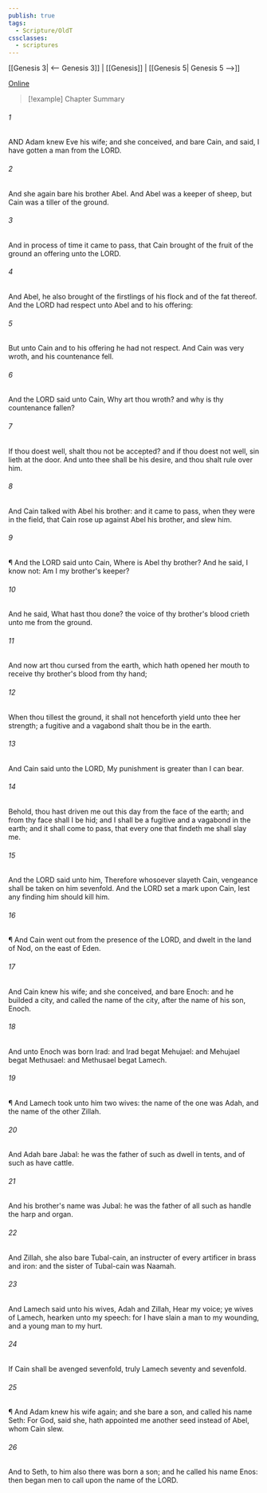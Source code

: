 ```yaml
---
publish: true
tags:
  - Scripture/OldT
cssclasses:
  - scriptures
---
```

[[Genesis 3| <-- Genesis 3]] | [[Genesis]] | [[Genesis 5| Genesis 5 -->]]

[Online](https://churchofjesuschrist.org/study/scriptures/ot/gen/4?lang=eng)

>[!example] Chapter Summary
>
###### 1
AND Adam knew Eve his wife; and she conceived, and bare Cain, and said, I have gotten a man from the LORD.
###### 2
And she again bare his brother Abel.  And Abel was a keeper of sheep, but Cain was a tiller of the ground.
###### 3
And in process of time it came to pass, that Cain brought of the fruit of the ground an offering unto the LORD.
###### 4
And Abel, he also brought of the firstlings of his flock and of the fat thereof.  And the LORD had respect unto Abel and to his offering:
###### 5
But unto Cain and to his offering he had not respect.  And Cain was very wroth, and his countenance fell.
###### 6
And the LORD said unto Cain, Why art thou wroth?  and why is thy countenance fallen?
###### 7
If thou doest well, shalt thou not be accepted?  and if thou doest not well, sin lieth at the door.  And unto thee shall be his desire, and thou shalt rule over him.
###### 8
And Cain talked with Abel his brother: and it came to pass, when they were in the field, that Cain rose up against Abel his brother, and slew him.
###### 9
¶ And the LORD said unto Cain, Where is Abel thy brother?  And he said, I know not: Am I my brother's keeper?
###### 10
And he said, What hast thou done?  the voice of thy brother's blood crieth unto me from the ground.
###### 11
And now art thou cursed from the earth, which hath opened her mouth to receive thy brother's blood from thy hand;
###### 12
When thou tillest the ground, it shall not henceforth yield unto thee her strength; a fugitive and a vagabond shalt thou be in the earth.
###### 13
And Cain said unto the LORD, My punishment is greater than I can bear.
###### 14
Behold, thou hast driven me out this day from the face of the earth; and from thy face shall I be hid; and I shall be a fugitive and a vagabond in the earth; and it shall come to pass, that every one that findeth me shall slay me.
###### 15
And the LORD said unto him, Therefore whosoever slayeth Cain, vengeance shall be taken on him sevenfold.  And the LORD set a mark upon Cain, lest any finding him should kill him.
###### 16
¶ And Cain went out from the presence of the LORD, and dwelt in the land of Nod, on the east of Eden.
###### 17
And Cain knew his wife; and she conceived, and bare Enoch: and he builded a city, and called the name of the city, after the name of his son, Enoch.
###### 18
And unto Enoch was born Irad: and Irad begat Mehujael: and Mehujael begat Methusael: and Methusael begat Lamech.
###### 19
¶ And Lamech took unto him two wives: the name of the one was Adah, and the name of the other Zillah.
###### 20
And Adah bare Jabal: he was the father of such as dwell in tents, and of such as have cattle.
###### 21
And his brother's name was Jubal: he was the father of all such as handle the harp and organ.
###### 22
And Zillah, she also bare Tubal-cain, an instructer of every artificer in brass and iron: and the sister of Tubal-cain was Naamah.
###### 23
And Lamech said unto his wives, Adah and Zillah, Hear my voice; ye wives of Lamech, hearken unto my speech: for I have slain a man to my wounding, and a young man to my hurt.
###### 24
If Cain shall be avenged sevenfold, truly Lamech seventy and sevenfold.
###### 25
¶ And Adam knew his wife again; and she bare a son, and called his name Seth: For God, said she, hath appointed me another seed instead of Abel, whom Cain slew.
###### 26
And to Seth, to him also there was born a son; and he called his name Enos: then began men to call upon the name of the LORD.



